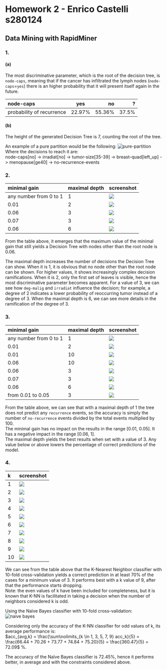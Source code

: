 # Homework 2 - Enrico Castelli s280124

## Data Mining with RapidMiner

### 1.

#### (a)

The most discriminative parameter, which is the root of the decision tree, is `node-caps`, meaning that if the cancer has infiltrated the lymph nodes (`node-caps`=`yes`) there is an higher probability that it will present itself again in the future.  

| node-caps       | yes     | no     |   ? |
| :------------- | :----------: | -----------: | --: |
|  probability of recurrence | 22.97%   | 55.36%   | 37.5% |

#### (b)

The height of the generated Decision Tree is 7, counting the root of the tree.  

An example of a pure partition would be the following:
![pure-partition](pure-partition.png)
Where the decisions to reach it are:  
node-caps[no] -> irradiat[no] -> tumor-size[35-39] -> breast-quad[left_up] -> menopause[ge40] -> no-recurrence-events

### 2.

| minimal gain | maximal depth | screenshot |
| :----------- | :------------ | :--------- |
| any number from 0 to 1 | 1 | ![](dt-1.png) |
| 0.01 | 2 | ![](dt-2.png) |
| 0.06 | 3 | ![](dt-3.png) |
| 0.07 | 3 | ![](dt-1.png) |
| 0.06 | 6 | ![](dt-5.png) |

From the table above, it emerges that the maximum value of the minimal gain that still yields a Decision Tree with nodes other than the root node is 0.06.  

The maximal depth increases the number of decisions the Decision Tree can show. When it is 1, it is obvious that no node other than the root node can be shown. For higher values, it shows increasingly complex decision ramifications. When it is 2, only the first set of leaves is visible, hence the most discriminative parameter becomes apparent. For a value of 3, we can see how `deg-malig` and `irradiat` influence the decision; for example, a degree of 2 indicates a lower probability of reoccurring tumor instead of a degree of 3. When the maximal depth is 6, we can see more details in the ramification of the degree of 3.

### 3.

| minimal gain | maximal depth | screenshot |
| :----------- | :------------ | :--------- |
| any number from 0 to 1 | 1 | ![](dt-cv-1.png) |
| 0.01 | 2 | ![](dt-cv-2.png) |
| 0.01 | 10 | ![](dt-cv-3.png) |
| 0.06 | 10 | ![](dt-cv-4.png) |
| 0.06 | 3 | ![](dt-cv-6.png) |
| 0.07 | 3 | ![](dt-cv-7.png) |
| 0.06 | 6 | ![](dt-cv-8.png) |
| from 0.01 to 0.05 | 3 | ![](dt-cv-5.png) |

From the table above, we can see that with a maximal depth of 1 the tree does not predict any `recurrence` events, so the accuracy is simply the number of `no-recurrence` events divided by the total events multiplied by 100.  
The minimal gain has no impact on the results in the range [0.01, 0.05]. It has a negative impact in the range [0.06, 1].  
The maximal depth yields the best results when set with a value of 3. Any value below or above lowers the percentage of correct predictions of the model.

### 4.

| k | screenshot |
| :-- | :------- |
| 1 | ![](knn-1.png) |
| 2 | ![](knn-2.png) |
| 3 | ![](knn-3.png) |
| 4 | ![](knn-4.png) |
| 5 | ![](knn-5.png) |
| 6 | ![](knn-6.png) |
| 7 | ![](knn-7.png) |
| 8 | ![](knn-8.png) |
| 9 | ![](knn-9.png) |
| 10 | ![](knn-10.png) |

We can see from the table above that the K-Nearest Neighbor classifier with 10-fold cross-validation yields a correct prediction in at least 70% of the cases for a minimum value of 3. It performs best with a k value of 9, after that the performance starts dropping.  
Note: the even values of k have been included for completeness, but it is known that K-NN is facilitated in taking a decision when the number of neighbors considered k is odd.

Using the Naïve Bayes classifier with 10-fold cross-validation:
![naive bayes](nb.png)

Considering only the accuracy of the K-NN classifier for odd values of k, its average performance is:  
$acc_{avg,k} = \frac{\sum\nolimits_{k \in 1, 3, 5, 7, 9} acc_k}{5} = \frac{66.44 + 70.26 + 73.77 + 74.84 + 75.20}{5} = \frac{360.47}{5} = 72.09$ %.  

The accuracy of the Naïve Bayes classifier is 72.45%, hence it performs better, in average and with the constraints considered above.